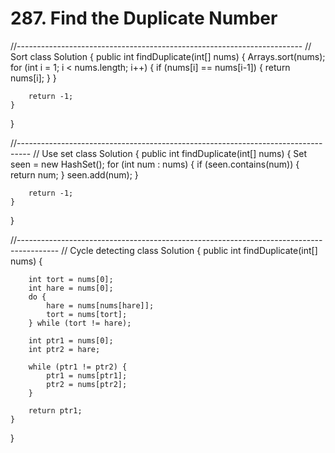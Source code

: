 # 287. Find the Duplicate Number

//----------------------------------------------------------------------- // Sort class Solution { public int findDuplicate\(int\[\] nums\) { Arrays.sort\(nums\); for \(int i = 1; i &lt; nums.length; i++\) { if \(nums\[i\] == nums\[i-1\]\) { return nums\[i\]; } }

```text
    return -1;
}
```

}

//--------------------------------------------------------------------------------- // Use set class Solution { public int findDuplicate\(int\[\] nums\) { Set seen = new HashSet\(\); for \(int num : nums\) { if \(seen.contains\(num\)\) { return num; } seen.add\(num\); }

```text
    return -1;
}
```

}

//---------------------------------------------------------------------------------------- // Cycle detecting class Solution { public int findDuplicate\(int\[\] nums\) {

```text
    int tort = nums[0];
    int hare = nums[0];
    do {
        hare = nums[nums[hare]];
        tort = nums[tort];
    } while (tort != hare);

    int ptr1 = nums[0];
    int ptr2 = hare;

    while (ptr1 != ptr2) {
        ptr1 = nums[ptr1];
        ptr2 = nums[ptr2];
    }

    return ptr1;
}
```

}

